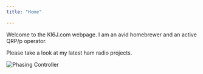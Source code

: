 ```yaml
---
title: "Home"

---
```


Welcome to the KI6J.com webpage. I am an avid homebrewer and an active QRP/p operator.

Please take a look at my latest ham radio projects.

![Phasing Controller](/phasing.png 'Phasing Controller')